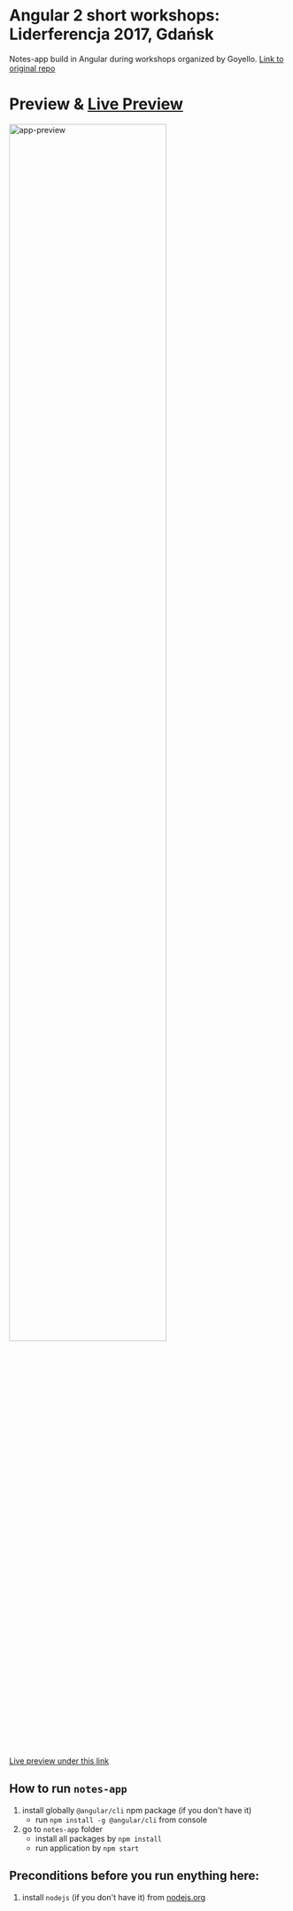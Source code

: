 # Angular 2 short workshops: Liderferencja 2017, Gdańsk
Notes-app build in Angular during workshops organized by Goyello. 
[Link to original repo](https://github.com/michalczukm/gy-angular-workshops)
# Preview & [Live Preview](https://peterporzuczek.github.io/gy-angular-workshops/)
<div>
	<img src="http://i.imgur.com/RLi4lZ0.gif" alt="app-preview" width="75%" height="75%">
</div>
<div>
  </br>
  <a href="https://peterporzuczek.github.io/gy-angular-workshops/">Live preview under this link</a>
</div>


## How to run `notes-app`
1. install globally `@angular/cli` npm package (if you don't have it)
    * run `npm install -g @angular/cli` from console
1. go to `notes-app` folder
    * install all packages by `npm install`
    * run application by `npm start`

## Preconditions before you run enything here:
1. install `nodejs` (if you don't have it) from [nodejs.org](https://nodejs.org/en/)
